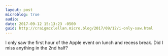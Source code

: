 ```yaml
---
layout: post
microblog: true
audio: 
date: 2017-09-12 15:13:23 -0500
guid: http://craigmcclellan.micro.blog/2017/09/12/i-only-saw.html
---
```

I only saw the first hour of the Apple event on lunch and recess break. Did I miss anything in the 2nd half?
